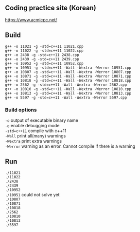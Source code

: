 ## Coding practice site (Korean)
https://www.acmicpc.net/
## Build
`g++ -o 11021 -g -std=c++11 11021.cpp`  
`g++ -o 11022 -g -std=c++11 11022.cpp`  
`g++ -o 2438 -g -std=c++11 2438.cpp`  
`g++ -o 2439 -g -std=c++11 2439.cpp`  
`g++ -o 10952 -g -std=c++11 10952.cpp`  
`g++ -o 10951 -g -std=c++11 -Wall -Wextra -Werror 10951.cpp`  
`g++ -o 10807 -g -std=c++11 -Wall -Wextra -Werror 10807.cpp`  
`g++ -o 10871 -g -std=c++11 -Wall -Wextra -Werror 10871.cpp`  
`g++ -o 10818 -g -std=c++11 -Wall -Wextra -Werror 10818.cpp`  
`g++ -o 2562 -g -std=c++11 -Wall -Wextra -Werror 2562.cpp`  
`g++ -o 10810 -g -std=c++11 -Wall -Wextra -Werror 10810.cpp`  
`g++ -o 10813 -g -std=c++11 -Wall -Wextra -Werror 10813.cpp`  
`g++ -o 5597 -g -std=c++11 -Wall -Wextra -Werror 5597.cpp`

### Build options
`-o` output of executable binary name  
`-g` enable debugging mode  
`-std=c++11` compile with c++11  
`-Wall` print all(many) warnings  
`-Wextra`  print extra warnings  
`-Werror`  warning as an error. Cannot compile if there is a warning  

## Run
`./11021`  
`./11022`  
`./2438`  
`./2439`  
`./10952`  
`./10951` could not solve yet  
`./10807`  
`./10871`  
`./10818`  
`./2562`  
`./10810`  
`./10813`  
`./5597`